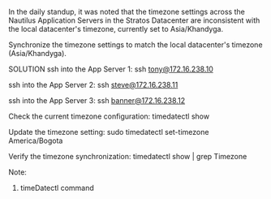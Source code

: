 In the daily standup, it was noted that the timezone settings across the Nautilus Application Servers in the Stratos Datacenter are inconsistent with the local datacenter's timezone, currently set to Asia/Khandyga.

Synchronize the timezone settings to match the local datacenter's timezone (Asia/Khandyga).

SOLUTION
ssh into the App Server 1: ssh tony@172.16.238.10

ssh into the App Server 2: ssh steve@172.16.238.11

ssh into the App Server 3: ssh banner@172.16.238.12

Check the current timezone configuration: timedatectl show

Update the timezone setting: sudo timedatectl set-timezone America/Bogota

Verify the timezone synchronization: timedatectl show | grep Timezone

Note:
1. timeDatectl command
